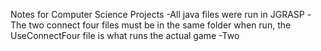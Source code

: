 Notes for Computer Science Projects
-All java files were run in JGRASP
-The two connect four files must be in the same folder when run, the UseConnectFour file is what runs the actual game
-Two
